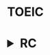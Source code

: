 # TOEIC

<h1><details>
    <summary>RC</summary>
    <li> <a href="./posts/TOEIC/RC/TEST01.md">TOEIC01</a></li>
    <li> <a href="./posts/TOEIC/RC/TEST01.md">TOEIC01</a></li>
</details>
